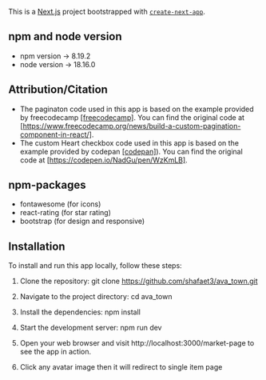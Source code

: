 This is a [Next.js](https://nextjs.org/) project bootstrapped with [`create-next-app`](https://github.com/vercel/next.js/tree/canary/packages/create-next-app).

## npm and node version
- npm version -> 8.19.2
- node version -> 18.16.0

## Attribution/Citation

- The paginaton code used in this app is based on the example provided by freecodecamp [[freecodecamp]](https://www.freecodecamp.org/news/build-a-custom-pagination-component-in-react/). You can find the original code at [https://www.freecodecamp.org/news/build-a-custom-pagination-component-in-react/].
- The custom Heart checkbox code used in this app is based on the example provided by codepan [[codepan]](https://codepen.io/NadGu/pen/WzKmLB)). You can find the original code at [https://codepen.io/NadGu/pen/WzKmLB].

## npm-packages
- fontawesome (for icons)
- react-rating (for star rating)
- bootstrap (for design and responsive)

## Installation

To install and run this app locally, follow these steps:

1. Clone the repository:
    git clone https://github.com/shafaet3/ava_town.git
   
2. Navigate to the project directory:
    cd ava_town
  
3. Install the dependencies:
    npm install
    
4. Start the development server:
    npm run dev
    
5. Open your web browser and visit http://localhost:3000/market-page to see the app in action.

6. Click any avatar image then it will redirect to single item page
 
